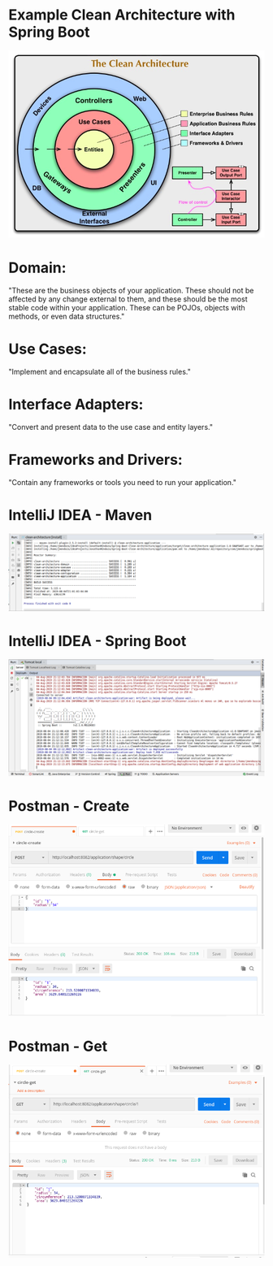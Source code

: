 # Example Clean Architecture with Spring Boot

![Screenshot](clean-architecture.png)

# Domain: 
"These are the business objects of your application. These should not be affected by any change external to them, and these should be the most stable code within your application. These can be POJOs, objects with methods, or even data structures."

# Use Cases: 
"Implement and encapsulate all of the business rules."

# Interface Adapters: 
"Convert and present data to the use case and entity layers."

# Frameworks and Drivers: 
"Contain any frameworks or tools you need to run your application."

# IntelliJ IDEA - Maven
![Screenshot](clean-architecture-maven.png)

# IntelliJ IDEA - Spring Boot
![Screenshot](clean-architecture-spring-boot.png)

# Postman - Create
![Screenshot](clean-architecture-postman-create.png)

# Postman - Get
![Screenshot](clean-architecture-postman-get.png)
